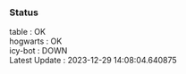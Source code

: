 ### Status


table : OK  
hogwarts : OK  
icy-bot : DOWN  
Latest Update : 2023-12-29 14:08:04.640875
